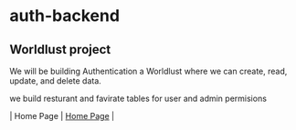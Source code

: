 # auth-backend

## Worldlust project

We will be building Authentication a Worldlust where we can create, read, update, and delete data.

we build resturant and favirate tables for user and admin permisions 

| Home Page               | [Home Page](./README.md)                                |
